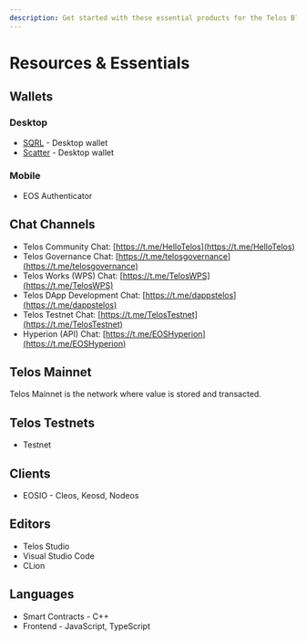 ```yaml
---
description: Get started with these essential products for the Telos Blockchain Network
---
```


# Resources & Essentials

## Wallets

### Desktop

- [SQRL](https://sqrlwallet.io/) - Desktop wallet
- [Scatter](https://get-scatter.com/) - Desktop wallet

### Mobile

- EOS Authenticator

## Chat Channels

- Telos Community Chat: [https://t.me/HelloTelos](https://t.me/HelloTelos)
- Telos Governance Chat: [https://t.me/telosgovernance](https://t.me/telosgovernance)
- Telos Works \(WPS\) Chat: [https://t.me/TelosWPS](https://t.me/TelosWPS)
- Telos DApp Development Chat: [https://t.me/dappstelos](https://t.me/dappstelos)
- Telos Testnet Chat: [https://t.me/TelosTestnet](https://t.me/TelosTestnet)
- Hyperion \(API\) Chat: [https://t.me/EOSHyperion](https://t.me/EOSHyperion)

## Telos Mainnet

Telos Mainnet is the network where value is stored and transacted.

## Telos Testnets

- Testnet

## Clients

- EOSIO - Cleos, Keosd, Nodeos

## Editors

- Telos Studio
- Visual Studio Code
- CLion

## Languages

- Smart Contracts - C++
- Frontend - JavaScript, TypeScript
